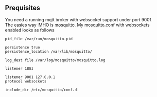 ## Prequisites
You need a running mqtt broker with websocket support under port 9001.
The easies way IMHO is [mosquitto](https://mosquitto.org/).
My mosquitto.conf with websockets enabled looks as follows

```
pid_file /var/run/mosquitto.pid

persistence true
persistence_location /var/lib/mosquitto/

log_dest file /var/log/mosquitto/mosquitto.log

listener 1883

listener 9001 127.0.0.1
protocol websockets

include_dir /etc/mosquitto/conf.d
```